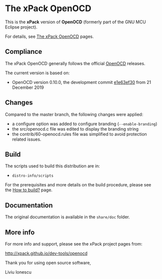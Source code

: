 # The xPack OpenOCD

This is the **xPack** version of **OpenOCD** (formerly part of the
GNU MCU Eclipse project).

For details, see
[The xPack OpenOCD](https://xpack.github.io/openocd/) pages.

## Compliance

The xPack OpenOCD generally follows the official
[OpenOCD](http://openocd.org) releases.

The current version is based on:

- OpenOCD version 0.10.0, the development commit
[e1e63ef30](https://github.com/xpack-dev-tools/openocd/commit/e1e63ef30cea39aceda40daf194377c89c570101)
from 21 December 2019

## Changes

Compared to the master branch, the following changes were applied:

- a configure option was added to configure branding (`--enable-branding`)
- the src/openocd.c file was edited to display the branding string
- the contrib/60-openocd.rules file was simplified to avoid protection related issues.

## Build

The scripts used to build this distribution are in:

- `distro-info/scripts`

For the prerequisites and more details on the build procedure, please see the
[How to build?](https://github.com/xpack-dev-tools/openocd-xpack/blob/xpack/README-BUILD.md) page.

## Documentation

The original documentation is available in the `share/doc` folder.

## More info

For more info and support, please see the xPack project pages from:

  http://xpack.github.io/dev-tools/openocd

Thank you for using open source software,

Liviu Ionescu
